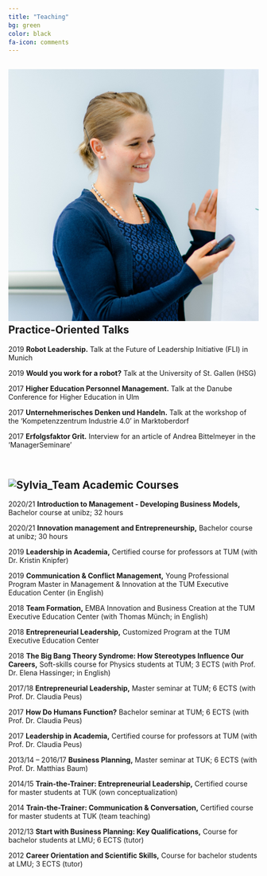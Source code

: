 ```yaml
---
title: "Teaching"
bg: green
color: black
fa-icon: comments
---
```


## <img alt="Sylvia1" src="./img/Sylvia1.jpg" class="pics"> Practice-Oriented Talks

2019	**Robot Leadership.** Talk at the Future of Leadership Initiative (FLI) in Munich

2019	**Would you work for a robot?** Talk at the University of St. Gallen (HSG)

2017	**Higher Education Personnel Management.** Talk at the Danube Conference for Higher Education in Ulm 

2017	**Unternehmerisches Denken und Handeln.** Talk at the workshop of the ‘Kompetenzzentrum Industrie 4.0’ in Marktoberdorf

2017	**Erfolgsfaktor Grit.** Interview for an article of Andrea Bittelmeyer in the ‘ManagerSeminare’

<br/> 


## <img alt="Sylvia_Team" src="./img/TUM2018-6592.jpg" class="pics"> Academic Courses

2020/21 **Introduction to Management - Developing Business Models,** Bachelor course at unibz; 32 hours

2020/21 **Innovation management and Entrepreneurship,** Bachelor course at unibz; 30 hours

2019	**Leadership in Academia,** Certified course for professors at TUM (with Dr. Kristin Knipfer)

2019	**Communication & Conflict Management,** Young Professional Program Master in Management & Innovation at the TUM Executive Education Center (in English)

2018 	**Team Formation,** EMBA Innovation and Business Creation at the TUM Executive Education Center (with Thomas Münch; in English)

2018 	**Entrepreneurial Leadership,** Customized Program at the TUM Executive Education Center

2018 	**The Big Bang Theory Syndrome: How Stereotypes Influence Our Careers,** Soft-skills course for Physics students at TUM; 3 ECTS (with Prof. Dr. Elena Hassinger; in English)

2017/18	**Entrepreneurial Leadership,** Master seminar at TUM; 6 ECTS (with Prof. Dr. Claudia Peus)

2017	**How Do Humans Function?** Bachelor seminar at TUM; 6 ECTS (with Prof. Dr. Claudia Peus)

2017	**Leadership in Academia,** Certified course for professors at TUM (with Prof. Dr. Claudia Peus)

2013/14 – 2016/17	**Business Planning,** Master seminar at TUK; 6 ECTS (with Prof. Dr. Matthias Baum)

2014/15		**Train-the-Trainer: Entrepreneurial Leadership,** Certified course for master students at TUK (own conceptualization)

2014		**Train-the-Trainer: Communication & Conversation,** Certified course for master students at TUK (team teaching)

2012/13	**Start with Business Planning: Key Qualifications,** Course for bachelor students at LMU; 6 ECTS (tutor)

2012 	**Career Orientation and Scientific Skills,** Course for bachelor students at LMU; 3 ECTS (tutor)

